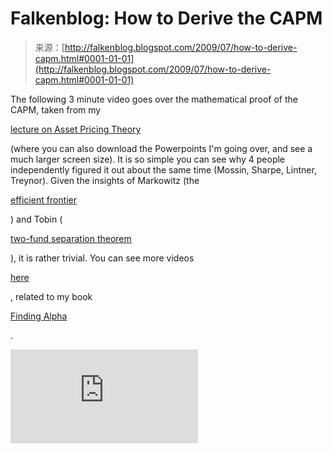 <!--yml
category: 未分类
date: 2024-05-12 21:56:23
-->

# Falkenblog: How to Derive the CAPM

> 来源：[http://falkenblog.blogspot.com/2009/07/how-to-derive-capm.html#0001-01-01](http://falkenblog.blogspot.com/2009/07/how-to-derive-capm.html#0001-01-01)

The following 3 minute video goes over the mathematical proof of the CAPM, taken from my

[lecture on Asset Pricing Theory](http://www.defprob.com/video/chap2/index.html)

(where you can also download the Powerpoints I'm going over, and see a much larger screen size). It is so simple you can see why 4 people independently figured it out about the same time (Mossin, Sharpe, Lintner, Treynor). Given the insights of Markowitz (the

[efficient frontier](http://www.moneychimp.com/articles/risk/efficient_frontier.htm)

) and Tobin (

[two-fund separation theorem](http://www.advfn.com/money-words_term_9681_Two_fund_separation_theorem.html)

), it is rather trivial. You can see more videos

[here](http://www.defprob.com/video/)

, related to my book

[Finding Alpha](http://www.amazon.com/Finding-Alpha-Search-Return-Finance/dp/0470445904/ref=pd_rhf_p_t_3)

.

<param name="movie" value="http://www.youtube.com/v/afXTAd82Xz4&amp;hl=en&amp;fs=1&amp;"><param name="allowFullScreen" value="true"><param name="allowscriptaccess" value="always"><embed src="http://www.youtube.com/v/afXTAd82Xz4&amp;hl=en&amp;fs=1&amp;" type="application/x-shockwave-flash" allowscriptaccess="always" allowfullscreen="true">